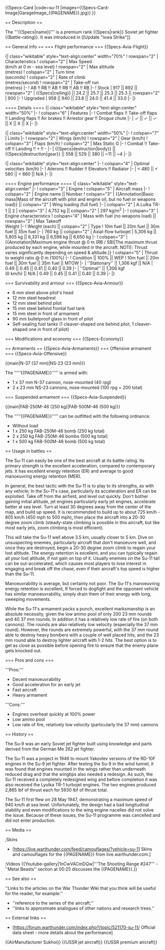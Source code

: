 {{Specs-Card
|code=su-11
|images={{Specs-Card-Image|GarageImage_{{PAGENAME}}.jpg}}
}}

== Description ==

<!-- ''In the description, the first part should be about the history of and the creation and combat usage of the aircraft, as well as its key features. In the second part, tell the reader about the aircraft in the game. Insert a screenshot of the vehicle, so that if the novice player does not remember the vehicle by name, he will immediately understand what kind of vehicle the article is talking about.'' -->

The '''{{Specs|name}}''' is a premium rank {{Specs|rank}} Soviet jet fighter {{Battle-rating}}. It was introduced in [[Update "Ixwa Strike"]].

== General info ==
=== Flight performance ===
{{Specs-Avia-Flight}}

<!-- ''Describe how the aircraft behaves in the air. Speed, manoeuvrability, acceleration and allowable loads - these are the most important characteristics of the vehicle.'' -->

{| class="wikitable" style="text-align:center" width="70%"
! rowspan="2" | Characteristics
! colspan="2" | Max Speed<br>(km/h at 0 m - sea level)
! rowspan="2" | Max altitude<br>(metres)
! colspan="2" | Turn time<br>(seconds)
! colspan="2" | Rate of climb<br>(metres/second)
! rowspan="2" | Take-off run<br>(metres)
|-
! AB !! RB !! AB !! RB !! AB !! RB
|-
! Stock
| 917 || 892 || rowspan="2" | {{Specs|ceiling}} || 24.2 || 25.7 || 25.3 || 25.3 || rowspan="2" | 900
|-
! Upgraded
| 958 || 940 || 23.8 || 24.0 || 41.4 || 33.0
|-
|}

==== Details ====
{| class="wikitable" style="text-align:center" width="50%"
|-
! colspan="6" | Features
|-
! Combat flaps !! Take-off flaps !! Landing flaps !! Air brakes !! Arrestor gear !! Drogue chute
|-
| ✓ || ✓ || ✓ || X || X || X <!-- ✓ -->
|-
|}

{| class="wikitable" style="text-align:center" width="50%"
|-
! colspan="7" | Limits
|-
! rowspan="2" | Wings (km/h)
! rowspan="2" | Gear (km/h)
! colspan="3" | Flaps (km/h)
! colspan="2" | Max Static G
|-
! Combat !! Take-off !! Landing !! + !! -
|-
| {{Specs|destruction|body}} || {{Specs|destruction|gear}} || 558 || 529 || 380 || ~11 || ~4
|-
|}

{| class="wikitable" style="text-align:center"
|-
! colspan="4" | Optimal velocities (km/h)
|-
! Ailerons !! Rudder !! Elevators !! Radiator
|-
| < 480 || < 580 || < 660 || N/A
|-
|}

==== Engine performance ====
{| class="wikitable" style="text-align:center"
|-
! colspan="3" | Engine
! colspan="5" | Aircraft mass
|-
! colspan="2" | Engine name || Number
! colspan="3" | {{Annotation|Basic mass|Mass of the aircraft with pilot and engine oil, but no fuel or weapons load}} || colspan="2" | Wing loading (full fuel)
|-
| colspan="2" | A.Lulka TR-1 || 2
| colspan="3" | 4,752 kg || colspan="2" | 297 kg/m<sup>2</sup>
|-
! colspan="3" | Engine characteristics
! colspan="4" | Mass with fuel (no weapons load) || rowspan="2" | Max Takeoff<br>Weight
|-
! Weight (each) || colspan="2" | Type
! 10m fuel || 20m fuel || 30m fuel || 35m fuel
|-
| 760 kg || colspan="2" | Axial-flow turbojet
| 5,306 kg || 5,805 kg || 6,331 kg || 6,598 kg || 6,650 kg
|-
! colspan="3" | {{Annotation|Maximum engine thrust @ 0 m (RB / SB)|The maximum thrust produced by each engine, while mounted in the aircraft. NOTE: Thrust varies significantly depending on speed & altitude.}}
! colspan="5" | Thrust to weight ratio @ 0 m (100%)
|-
! Condition || 100% || WEP
! 10m fuel || 20m fuel || 30m fuel || 35m fuel || MTOW
|-
| ''Stationary'' || 1,306 kgf || N/A
| 0.49 || 0.45 || 0.41 || 0.40 || 0.39
|-
| ''Optimal'' || 1,306 kgf<br>(0 km/h) || N/A
| 0.49 || 0.45 || 0.41 || 0.40 || 0.39
|-
|}

=== Survivability and armour ===
{{Specs-Avia-Armour}}

<!-- ''Examine the survivability of the aircraft. Note how vulnerable the structure is and how secure the pilot is, whether the fuel tanks are armoured, etc. Describe the armour, if there is any, and also mention the vulnerability of other critical aircraft systems.'' -->

- 6 mm steel above pilot's head
- 12 mm steel headrest
- 12 mm steel behind pilot
- 15 mm steel behind frontal fuel tank
- 15 mm steel in front of armament
- 90 mm bulletproof glass in front of pilot
- Self-sealing fuel tanks (1 cleaver-shaped one behind pilot, 1 cleaver-shaped one in front of pilot)

=== Modifications and economy ===
{{Specs-Economy}}

== Armaments ==
{{Specs-Avia-Armaments}}
=== Offensive armament ===
{{Specs-Avia-Offensive}}

<!-- ''Describe the offensive armament of the aircraft, if any. Describe how effective the cannons and machine guns are in a battle, and also what belts or drums are better to use. If there is no offensive weaponry, delete this subsection.'' -->

{{main|N-37 (37 mm)|NS-23 (23 mm)}}

The '''''{{PAGENAME}}''''' is armed with:

- 1 x 37 mm N-37 cannon, nose-mounted (40 rpg)
- 2 x 23 mm NS-23 cannons, nose-mounted (100 rpg = 200 total)

=== Suspended armament ===
{{Specs-Avia-Suspended}}

<!-- ''Describe the aircraft's suspended armament: additional cannons under the wings, bombs, rockets and torpedoes. This section is especially important for bombers and attackers. If there is no suspended weaponry remove this subsection.'' -->

{{main|FAB-250M-46 (250 kg)|FAB-500M-46 (500 kg)}}

The '''''{{PAGENAME}}''''' can be outfitted with the following ordnance:

- Without load
- 1 x 250 kg FAB-250M-46 bomb (250 kg total)
- 2 x 250 kg FAB-250M-46 bombs (500 kg total)
- 1 x 500 kg FAB-500M-46 bomb (500 kg total)

== Usage in battles ==

<!-- ''Describe the tactics of playing in the aircraft, the features of using aircraft in a team and advice on tactics. Refrain from creating a "guide" - do not impose a single point of view, but instead, give the reader food for thought. Examine the most dangerous enemies and give recommendations on fighting them. If necessary, note the specifics of the game in different modes (AB, RB, SB).'' -->

The Su-11 can easily be one of the best aircraft at its battle rating. Its primary strength is the excellent acceleration, compared to contemporary jets. It has excellent energy retention (ER) and average to good manoeuvring energy retention (MER).

In general, the best tactic with the Su-11 is to play to its strengths, as with any vehicle; In the Su-11's case, particularly its acceleration and ER can be exploited. Take off from the airfield, and level out quickly. Don't bother gaining initial altitude, jet engines particularly early jet engines, accelerate better at sea level. Turn at least 30 degrees away from the center of the map, and build up speed. It is recommended to build up to about 725 km/h - 805 km/h (450 mph to 500 mph), then place the aircraft into a 20-30 degree zoom climb (steady-state climbing is possible in this aircraft, but like most early jets, zoom climbing is most efficient).

This will take the Su-11 well above 3.5 km, usually closer to 5 km. Dive on unsuspecting enemies, particularly aircraft that don't manoeuvre well, and once they are destroyed, begin a 20-30 degree zoom climb to regain your lost altitude. The energy retention is excellent, and you can typically regain all your lost altitude, if not gain on top of it. Usually enemies on the Su-11 tail can be out-accelerated, which causes most players to lose interest in engaging and break off the chase, even if their aircraft's top speed is higher than the Su-11.

Manoeuvrability is average, but certainly not poor. The Su-11's manoeuvring energy retention is excellent, If forced to dogfight and the opponent vehicle has similar manoeuvrability, simply drain them of their energy with long, sweeping movements.

While the Su-11's armament packs a punch, excellent marksmanship is an absolute necessity, given the low ammo pool of only 200 23 mm rounds and 40 37 mm rounds. In addition it has a relatively low rate of fire (on both cannons). The rounds are also relatively low velocity (especially the 37 mm round). However, the rounds are extremely powerful, with the 37 mm round able to destroy heavy bombers with a couple of well placed hits, and the 23 mm round able to destroy lighter aircraft with 1-2 hits. The best option is to get as close as possible before opening fire to ensure that the enemy plane gets knocked out.

=== Pros and cons ===

<!-- ''Summarise and briefly evaluate the vehicle in terms of its characteristics and combat effectiveness. Mark its pros and cons in the bulleted list. Try not to use more than 6 points for each of the characteristics. Avoid using categorical definitions such as "bad", "good" and the like - use substitutions with softer forms such as "inadequate" and "effective".'' -->

'''Pros:'''

- Decent manoeuvrability
- Good acceleration for an early jet
- Fast aircraft
- Heavy armament

'''Cons:'''

- Engines overheat quickly at 100% power
- Low ammo pool
- Low rate of fire, relatively low velocity (particularly the 37 mm) cannons

== History ==

<!-- ''Describe the history of the creation and combat usage of the aircraft in more detail than in the introduction. If the historical reference turns out to be too long, take it to a separate article, taking a link to the article about the vehicle and adding a block "/History" (example: <nowiki>https://wiki.warthunder.com/(Vehicle-name)/History</nowiki>) and add a link to it here using the <code>main</code> template. Be sure to reference text and sources by using <code><nowiki><ref></ref></nowiki></code>, as well as adding them at the end of the article with <code><nowiki><references /></nowiki></code>. This section may also include the vehicle's dev blog entry (if applicable) and the in-game encyclopedia description (under <code><nowiki>=== In-game description ===</nowiki></code>, also if applicable).'' -->

The Su-9 was an early Soviet jet fighter built using knowledge and parts derived from the German Me 262 jet fighter.

The Su-11 was a project in 1946 to mount Yakovlev versions of the RD-10F engines in the Su-9 jet fighter. After testing the Su-9 in the wind tunnel, it was found that engines mounted in the wings rather than underneath reduced drag and that the wingtips also needed a redesign. As such, the Su-11 received a completely redesigned wing and before completion it was also received the Lyulka TR-1 turbojet engines. The two engines produced 2,865 lbf of thrust each for 5930 lbf of thrust total.

The Su-11 first flew on 28 May 1947, demonstrating a maximum speed of 940 km/h at sea level. Unfortunately, the design had a bad longitudinal stability and even modifications to the wing engine nacelles did not solve the issue. Because of these issues, the Su-11 programme was cancelled and did not enter production.

== Media ==

<!-- ''Excellent additions to the article would be video guides, screenshots from the game, and photos.'' -->

;Skins

- [https://live.warthunder.com/feed/camouflages/?vehicle=su-11 Skins and camouflages for the {{PAGENAME}} from live.warthunder.com.]

;Videos
{{Youtube-gallery|1nCwVACmDQw|'''The Shooting Range #247''' - ''Metal Beasts'' section at 00:25 discusses the {{PAGENAME}}.}}

== See also ==

<!-- ''Links to the articles on the War Thunder Wiki that you think will be useful for the reader, for example:''
* ''reference to the series of the aircraft;''
* ''links to approximate analogues of other nations and research trees.'' -->

''Links to the articles on the War Thunder Wiki that you think will be useful for the reader, for example:''

- ''reference to the series of the aircraft;''
- ''links to approximate analogues of other nations and research trees.''

== External links ==

<!-- ''Paste links to sources and external resources, such as:''
* ''topic on the official game forum;''
* ''other literature.'' -->

- [https://forum.warthunder.com/index.php?/topic/521170-su-11/ Official data sheet - more details about the performance]

{{AirManufacturer Sukhoi}}
{{USSR jet aircraft}}
{{USSR premium aircraft}}
